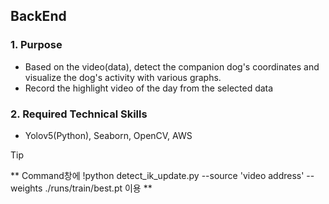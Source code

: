 ## BackEnd

### 1. Purpose

- Based on the video(data), detect the companion dog's coordinates and visualize the dog's activity with various graphs.
- Record the highlight video of the day from the selected data

### 2. Required Technical Skills 
- Yolov5(Python), Seaborn, OpenCV, AWS


Tip

** Command창에 !python detect_ik_update.py --source 'video address' --weights ./runs/train/best.pt 이용 **


